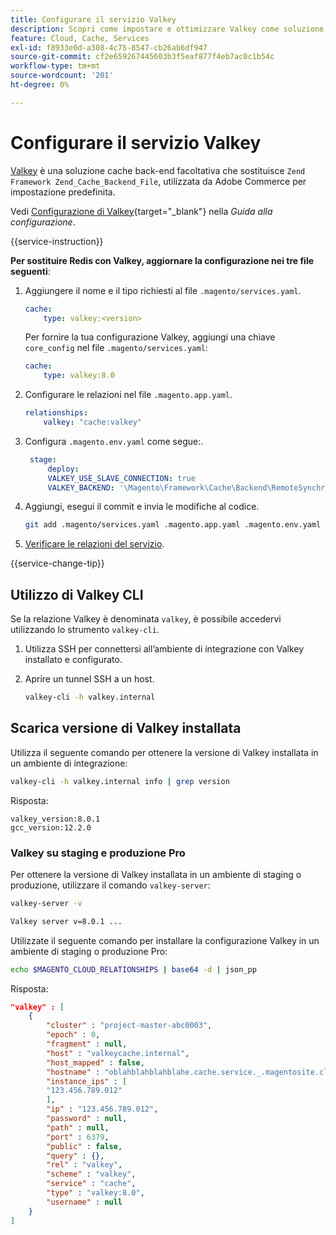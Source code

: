 ```yaml
---
title: Configurare il servizio Valkey
description: Scopri come impostare e ottimizzare Valkey come soluzione di cache back-end per Adobe Commerce su infrastruttura cloud.
feature: Cloud, Cache, Services
exl-id: f8933e0d-a308-4c75-8547-cb26ab6df947
source-git-commit: cf2e659267445603b3f5eaf877f4eb7ac0c1b54c
workflow-type: tm+mt
source-wordcount: '201'
ht-degree: 0%

---
```


# Configurare il servizio Valkey

[Valkey](https://valkey.io) è una soluzione cache back-end facoltativa che sostituisce `Zend Framework Zend_Cache_Backend_File`, utilizzata da Adobe Commerce per impostazione predefinita.

Vedi [Configurazione di Valkey](https://experienceleague.adobe.com/docs/commerce-operations/configuration-guide/cache/valkey/config-valkey.html){target="_blank"} nella _Guida alla configurazione_.

{{service-instruction}}

**Per sostituire Redis con Valkey, aggiornare la configurazione nei tre file seguenti**:

1. Aggiungere il nome e il tipo richiesti al file `.magento/services.yaml`.

   ```yaml
   cache:
       type: valkey:<version>
   ```

   Per fornire la tua configurazione Valkey, aggiungi una chiave `core_config` nel file `.magento/services.yaml`:

   ```yaml
   cache:
       type: valkey:8.0
   ```

1. Configurare le relazioni nel file `.magento.app.yaml`.

   ```yaml
   relationships:
       valkey: "cache:valkey"
   ```

1. Configura `.magento.env.yaml` come segue:.

   ```yaml
    stage:
        deploy:
        VALKEY_USE_SLAVE_CONNECTION: true
        VALKEY_BACKEND: '\Magento\Framework\Cache\Backend\RemoteSynchronizedCache'
   ```

1. Aggiungi, esegui il commit e invia le modifiche al codice.

   ```bash
   git add .magento/services.yaml .magento.app.yaml .magento.env.yaml && git commit -m "Enable valkey service" && git push origin <branch-name>
   ```

1. [Verificare le relazioni del servizio](services-yaml.md#service-relationships).

{{service-change-tip}}

## Utilizzo di Valkey CLI

Se la relazione Valkey è denominata `valkey`, è possibile accedervi utilizzando lo strumento `valkey-cli`.

1. Utilizza SSH per connettersi all’ambiente di integrazione con Valkey installato e configurato.

1. Aprire un tunnel SSH a un host.

   ```bash
   valkey-cli -h valkey.internal
   ```

## Scarica versione di Valkey installata

Utilizza il seguente comando per ottenere la versione di Valkey installata in un ambiente di integrazione:

```bash
valkey-cli -h valkey.internal info | grep version
```

Risposta:

```
valkey_version:8.0.1
gcc_version:12.2.0
```

### Valkey su staging e produzione Pro

Per ottenere la versione di Valkey installata in un ambiente di staging o produzione, utilizzare il comando `valkey-server`:

```bash
valkey-server -v
```

```bash
Valkey server v=8.0.1 ...
```

Utilizzate il seguente comando per installare la configurazione Valkey in un ambiente di staging o produzione Pro:

```bash
echo $MAGENTO_CLOUD_RELATIONSHIPS | base64 -d | json_pp
```

Risposta:

```json
"valkey" : [
    {
        "cluster" : "project-master-abc0003",
        "epoch" : 0,
        "fragment" : null,
        "host" : "valkeycache.internal",
        "host_mapped" : false,
        "hostname" : "oblahblahblahblahe.cache.service._.magentosite.cloud",
        "instance_ips" : [
        "123.456.789.012"
        ],
        "ip" : "123.456.789.012",
        "password" : null,
        "path" : null,
        "port" : 6379,
        "public" : false,
        "query" : {},
        "rel" : "valkey",
        "scheme" : "valkey",
        "service" : "cache",
        "type" : "valkey:8.0",
        "username" : null
    }
]
```

